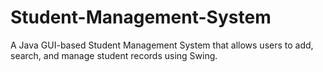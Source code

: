 # Student-Management-System
A Java GUI-based Student Management System that allows users to add, search, and manage student records using Swing.
